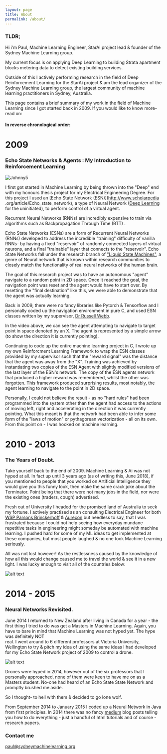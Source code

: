 ```yaml
---
layout: page
title: About
permalink: /about/
---
```


### TLDR;

Hi i'm Paul, Machine Learning Engineer, StarAi project lead & founder of the Sydney Machine Learning group.

My current focus is on applying Deep Learning to building Strata apartment blocks metering data to detect existing
building services.

Outside of this I actively performing research in the field of Deep Reinforcement Learning for the StarAi project &
 am the lead organizer of the Sydney Machine Learning group, the largest community of machine learning practitioners in
 Sydney, Australia.

This page contains a brief summary of my work in the field of Machine Learning since I got started back in 2009.
If you would like to know more- read on:

#### In reverse chronological order:

# 2009

### Echo State Networks & Agents : My Introduction to Reinforcement Learning

![Johnny5](https://media.giphy.com/media/mMCMyT5Q6yvnFyloGi/giphy.gif)


I first got started in Machine Learning by being thrown into the "Deep" end with my honours thesis project for my
Electrical Engineering Degree. For this project I used an [Echo State Network (ESN)](http://www.scholarpedia
.org/article/Echo_state_network), a type of Neural Network ([Deep Learning](https://en.wikipedia.org/wiki/Deep_learning) for the uninitiated), to
perform control of a virtual agent.

Recurrent Neural Networks (RNNs) are incredibly expensive to train via algorithms such as Backpropagation Through Time
(BTT)
.

Echo State Networks (ESNs) are a form of Recurrent Neural Networks (RNNs) developed to address the incredible
 "training" difficulty of vanilla RNNs- by having a fixed "reservoir" of randomly connected layers of virtual neurons, and
  a final "trainable" layer that connects to the "reservoir". Echo State Networks fall under the research branch of
  ["Liquid State Machines"](https://en.wikipedia.org/wiki/Liquid_state_machine), a genre of Neural network that is known within research communities to closely match the
  functionality of real neural networks of the human brain.

The goal of this research project was to have an autonomous "agent" navigate to a random point in 2D space. Once it
reached the goal, the navigation point was reset and the agent would have to start over. By resetting the "final
destination" like this, we were able to demonstrate that the agent was actually learning.

Back in 2009, there were no fancy libraries like Pytorch & Tensorflow and I personally coded up the navigation
environment in pure C, and used ESN classes written by my supervisor, [Dr Russell Webb](https://www.linkedin.com/in/russ-webb-52a164/).

In the video above, we can see the agent attempting to navigate to target point in space denoted by an X. The agent is
represented by a simple arrow (to show the direction it is currently pointing).

Continuing to code up the
entire machine learning project in C, I wrote up my own Reinforcment Learning Framework to wrap the ESN classes provided
 by my supervisor such that the "reward signal" was the distance that the agent was away from the "X". Training was
 achieved by instantiating two copies of the ESN Agent with slightly modified versions of the last layer of the ESN's
 network. The copy of the ESN agents network that produced a higher reward was remembered, whilst the other was
 forgotten. This framework produced surprising results, most notably, the agent learning to navigate to the point in 2D
 space.

Personally, I could not believe the result -  as no "hard rules" had been programmed into the system
other than the agent had access to the actions of moving left, right and accelerating in the direction it was currently
pointing. What this meant is that the network had been able to infer some form of the "laws of motion" or pythagorean
vectorization - all on its own. From this point on - I was hooked on machine learning.

# 2010 - 2013

### The Years of Doubt.

Take yourself back to the end of 2009. Machine Learning & Ai was not hyped at all. In fact up until 3 years ago (as of
writing this, June 2018), if you mentioned to people that you worked on Artificial Intelligence they would give you this
funny look, then make the same crack joke about the Terminator. Point being that there were not many jobs in the 
field,
nor were the existing ones (traders, cough) advertised.

Fresh out of University I headed for the promised land of Australia to seek my fortune. I actively practised as an
consulting Electrical Engineer for both [WSP Parsons Brinckerhoff](http://www.wsp-pb.com/wsp-au-nz/) & [Aurecon](https://www.aurecongroup.com/) but 
needless to say, that I was frustrated 
because I could not help seeing how everyday mundane repetitive tasks in engineering might someday be automated with 
machine learning. I pushed hard for some of my ML ideas to get implemented at these companies, but most people laughed &
 no 
one took Machine Learning seriously.

All was not lost however! As the restlessness caused by the knowledge of how all this would change caused me to travel 
the world & see it in a new light. I was lucky enough to visit all of the countries below:

![alt text](https://image.ibb.co/hP0q28/places_Ihave_Been.png)

# 2014 - 2015

### Neural Networks Revisited.

June 2014 I returned to New Zealand after living in Canada for a year - the first thing I tried to do was get a 
Masters in 
Machine Learning. Again, you have to bare in mind that Machine Learning was not hyped yet. The hype was definitely NOT  
real. I went around to 6 different professors at Victoria University, Wellington to try & pitch my idea of using the 
same 
ideas I had developed for my Echo State Network project of 2009 to control a drone.

![alt text](https://image.ibb.co/eKg2X8/Screen_Shot_2018_06_26_at_9_54_46_pm.png)

Drones were hyped in 2014, however out of the six professors that I personally approached, none of them were keen to 
have me on as a Masters student. No-one had heard of an Echo State State Network and promptly brushed me aside.

So I thought- to hell with them & decided to go lone wolf.

From September 2014 to January 2015 I coded up a Neural Network in Java from first principles. In 2014 there was no 
fancy [medium](https://medium.com/@paul.stevhttps://medium.com/@paul.steven.conyngham/how-to-get-blizzard-google-deepminds-pysc2-working-for-free-on-colabs-be2e68f18893en.conyngham/how-to-get-blizzard-google-deepminds-pysc2-working-for-free-on-colabs-be2e68f18893) blog posts telling you how to do everything - just a handful of html tutorials and of course - research 
papers.






### Contact me

[paul@sydneymachinelearning.org](mailto:paul@sydneymachinelearning.org)
